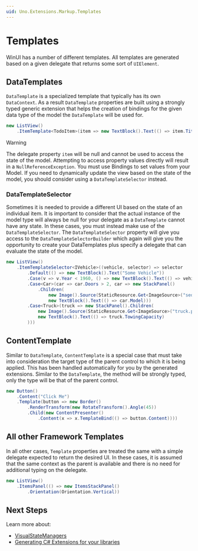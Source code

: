 ```yaml
---
uid: Uno.Extensions.Markup.Templates
---
```

# Templates

WinUI has a number of different templates. All templates are generated based on a given delegate that returns some sort of `UIElement`.

## DataTemplates

`DataTemplate` is a specialized template that typically has its own `DataContext`. As a result `DataTemplate` properties are built using a strongly typed generic extension that helps the creation of bindings for the given data type of the model the `DataTemplate` will be used for.

```cs
new ListView()
    .ItemTemplate<TodoItem>(item => new TextBlock().Text(() => item.Title))
```

> [!WARNING]
> The delegate property `item` will be null and cannot be used to access the state of the model. Attempting to access property values directly will result in a `NullReferenceException`. You must use Bindings to set values from your Model. If you need to dynamically update the view based on the state of the model, you should consider using a `DataTemplateSelector` instead.

### DataTemplateSelector

Sometimes it is needed to provide a different UI based on the state of an individual item. It is important to consider that the actual instance of the model type will always be null for your delegate as a `DataTemplate` cannot have any state. In these cases, you must instead make use of the `DataTemplateSelector`. The `DataTemplateSelector` property will give you access to the `DataTemplateSelectorBuilder` which again will give you the opportunity to create your DataTemplates plus specify a delegate that can evaluate the state of the model.

```cs
new ListView()
    .ItemTemplateSelector<IVehicle>((vehicle, selector) => selector
        .Default(() => new TextBlock().Text("Some Vehicle"))
        .Case(v => v.Year < 1960, () => new TextBlock().Text(() => vehicle.Model))
        .Case<Car>(car => car.Doors > 2, car => new StackPanel()
            .Children(
                new Image().Source(StaticResource.Get<ImageSource>("sedan.png")),
                new TextBlock().Text(() => car.Model)))
        .Case<Truck>(truck => new StackPanel().Children(
            new Image().Source(StaticResource.Get<ImageSource>("truck.png")),
            new TextBlock().Text(() => truck.TowingCapacity)
        )))
```

## ContentTemplate

Similar to `DataTemplate`, `ContentTemplate` is a special case that must take into consideration the target type of the parent control to which it is being applied. This has been handled automatically for you by the generated extensions. Similar to the `DataTemplate`, the method will be strongly typed, only the type will be that of the parent control.

```cs
new Button()
    .Content("Click Me")
    .Template(button => new Border()
        .RenderTransform(new RotateTransform().Angle(45))
        .Child(new ContentPresenter()
            .Content(x => x.TemplateBind(() => button.Content))))
```

## All other Framework Templates

In all other cases, `Template` properties are treated the same with a simple delegate expected to return the desired UI. In these cases, it is assumed that the same context as the parent is available and there is no need for additional typing on the delegate.

```cs
new ListView()
    .ItemsPanel(() => new ItemsStackPanel()
        .Orientation(Orientation.Vertical))
```

## Next Steps

Learn more about:

- [VisualStateManagers](xref:Overview.Markup.VisualStateManager)
- [Generating C# Extensions for your libraries](xref:Overview.Markup.GeneratingExtensions)
